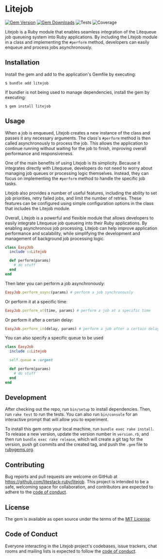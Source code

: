 # Litejob

[![Gem Version](https://badge.fury.io/rb/litejob.svg)](https://rubygems.org/gems/litejob)
[![Gem Downloads](https://img.shields.io/gem/dt/litejob)](https://rubygems.org/gems/litejob)
![Tests](https://github.com/litestack-ruby/litejob/actions/workflows/main.yml/badge.svg)
![Coverage](https://img.shields.io/badge/code_coverage-70%25-red)

Litejob is a Ruby module that enables seamless integration of the Litequeue job queueing system into Ruby applications. By including the Litejob module in a class and implementing the `#perform` method, developers can easily enqueue and process jobs asynchronously.

## Installation

Install the gem and add to the application's Gemfile by executing:

    $ bundle add litejob

If bundler is not being used to manage dependencies, install the gem by executing:

    $ gem install litejob

## Usage

When a job is enqueued, Litejob creates a new instance of the class and passes it any necessary arguments. The class's `#perform` method is then called asynchronously to process the job. This allows the application to continue running without waiting for the job to finish, improving overall performance and responsiveness.

One of the main benefits of using Litejob is its simplicity. Because it integrates directly with Litequeue, developers do not need to worry about managing job queues or processing logic themselves. Instead, they can focus on implementing the `#perform` method to handle the specific job tasks.

Litejob also provides a number of useful features, including the ability to set job priorities, retry failed jobs, and limit the number of retries. These features can be configured using simple configuration options in the class that includes the Litejob module.

Overall, Litejob is a powerful and flexible module that allows developers to easily integrate Litequeue job queueing into their Ruby applications. By enabling asynchronous job processing, Litejob can help improve application performance and scalability, while simplifying the development and management of background job processing logic.

```ruby
class EasyJob
  include ::Litejob

  def perform(params)
    # do stuff
  end
end
```

Then later you can perform a job asynchronously:

```ruby
EasyJob.perform_async(params) # perform a job synchronously
```

Or perform it at a specific time:

```ruby
EasyJob.perform_at(time, params) # perform a job at a specific time
```

Or perform it after a certain delay:

```ruby
EasyJob.perform_in(delay, params) # perform a job after a certain delay
```

You can also specify a specific queue to be used

```ruby
class EasyJob
  include ::Litejob

  self.queue = :urgent

  def perform(params)
    # do stuff
  end
end
```

## Development

After checking out the repo, run `bin/setup` to install dependencies. Then, run `rake test` to run the tests. You can also run `bin/console` for an interactive prompt that will allow you to experiment.

To install this gem onto your local machine, run `bundle exec rake install`. To release a new version, update the version number in `version.rb`, and then run `bundle exec rake release`, which will create a git tag for the version, push git commits and the created tag, and push the `.gem` file to [rubygems.org](https://rubygems.org).

## Contributing

Bug reports and pull requests are welcome on GitHub at https://github.com/litestack-ruby/litejob. This project is intended to be a safe, welcoming space for collaboration, and contributors are expected to adhere to the [code of conduct](https://github.com/litestack-ruby/litejob/blob/main/CODE_OF_CONDUCT.md).

## License

The gem is available as open source under the terms of the [MIT License](https://opensource.org/licenses/MIT).

## Code of Conduct

Everyone interacting in the Litejob project's codebases, issue trackers, chat rooms and mailing lists is expected to follow the [code of conduct](https://github.com/litestack-ruby/litejob/blob/main/CODE_OF_CONDUCT.md).
